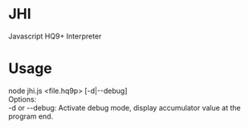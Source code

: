 # JHI
Javascript HQ9+ Interpreter  
  
# Usage
node jhi.js <file.hq9p> [-d|--debug]  
Options:  
  -d or --debug: Activate debug mode, display accumulator value at the program end.  
